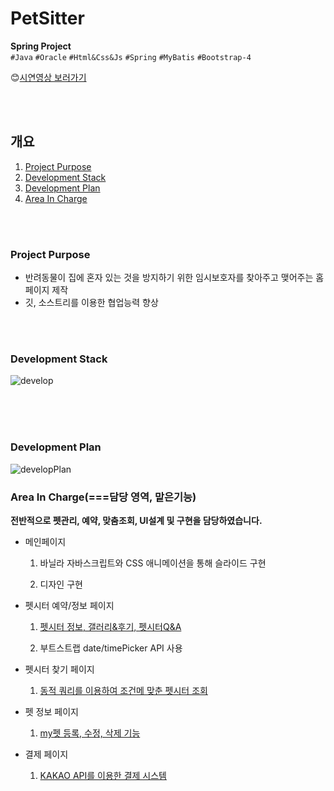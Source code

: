 # PetSitter

**Spring Project** 
<br/>
`#Java` `#Oracle` `#Html&Css&Js` `#Spring` `#MyBatis` `#Bootstrap-4`
<br/>

😊[시연영상 보러가기](https://youtu.be/MXQDc59MJDM?t=599)


<br/>
<br/>

## 개요

1. [Project Purpose](#Project-Purpose)
2. [Development Stack](#Development-Stack)
3. [Development Plan](#Development-Plan)
4. [Area In Charge](#Area-In-Charge)

<br/>
<br/>

### Project Purpose

- 반려동물이 집에 혼자 있는 것을 방지하기 위한 임시보호자를 찾아주고 맺어주는 홈페이지 제작
- 깃, 소스트리를 이용한 협업능력 향상

<br/>
<br/>

### Development Stack

![develop](https://user-images.githubusercontent.com/60921094/110674871-a939e580-8215-11eb-9d80-ed5fd465e931.JPG)

<br/>
<br/>
<br/>

### Development Plan

![developPlan](https://user-images.githubusercontent.com/60921094/110675410-30875900-8216-11eb-8a40-3c8e337dfb18.JPG)


### Area In Charge(===담당 영역, 맡은기능)
**전반적으로 펫관리, 예약, 맞춤조회, UI설계 및 구현을 담당하였습니다.**

- 메인페이지
  1. 바닐라 자바스크립트와 CSS 애니메이션을 통해 슬라이드 구현
  
  2. 디자인 구현

- 펫시터 예약/정보 페이지
  1. [펫시터 정보, 갤러리&후기, 펫시터Q&A ](https://youtu.be/MXQDc59MJDM?t=836)
  
  2. 부트스트랩 date/timePicker API 사용
  
- 펫시터 찾기 페이지
  1. [동적 쿼리를 이용하여 조건메 맞춘 펫시터 조회](https://youtu.be/MXQDc59MJDM?t=907)


- 펫 정보 페이지
  1. [my펫 등록, 수정, 삭제 기능](https://youtu.be/MXQDc59MJDM?t=929)

- 결제 페이지
  1. [KAKAO API를 이용한 결제 시스템](https://youtu.be/MXQDc59MJDM?t=998)


